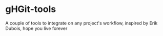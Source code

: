 # gHGit-tools
A couple of tools to integrate on any project's workflow, inspired by Erik Dubois, hope you live forever
